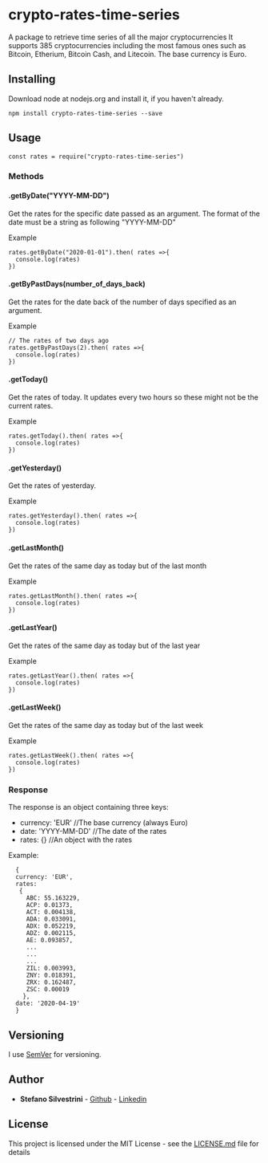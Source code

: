 # crypto-rates-time-series
A package to retrieve time series of all the major cryptocurrencies
It supports 385 cryptocurrencies including the most famous ones such as Bitcoin, Etherium, Bitcoin Cash, and Litecoin.
The base currency is Euro.

## Installing

Download node at nodejs.org and install it, if you haven't already.

```
npm install crypto-rates-time-series --save
```


## Usage

```
const rates = require("crypto-rates-time-series")
``` 

### Methods 

#### .getByDate("YYYY-MM-DD") 
Get the rates for the specific date passed as an argument. The format of the date must be a string as following "YYYY-MM-DD" 

Example
```
rates.getByDate("2020-01-01").then( rates =>{
  console.log(rates)
})

```

#### .getByPastDays(number_of_days_back) 
Get the rates for the date back of the number of days specified as an argument. 

Example
```
// The rates of two days ago
rates.getByPastDays(2).then( rates =>{
  console.log(rates)
})

```

#### .getToday() 
Get the rates of today. It updates every two hours so these might not be the current rates.

Example
```
rates.getToday().then( rates =>{
  console.log(rates)
})

```

#### .getYesterday() 
Get the rates of yesterday.

Example
```
rates.getYesterday().then( rates =>{
  console.log(rates)
})

```

#### .getLastMonth() 
Get the rates of the same day as today but of the last month 

Example
```
rates.getLastMonth().then( rates =>{
  console.log(rates)
})

```

#### .getLastYear() 
Get the rates of the same day as today but of the last year

Example
```
rates.getLastYear().then( rates =>{
  console.log(rates)
})
```

#### .getLastWeek() 
Get the rates of the same day as today but of the last week

Example
```
rates.getLastWeek().then( rates =>{
  console.log(rates)
})
```

### Response 
The response is an object containing three keys:
* currency: 'EUR' //The base currency (always Euro)
* date: 'YYYY-MM-DD' //The date of the rates
* rates: {} //An object with the rates

Example:
```
  { 
  currency: 'EUR',
  rates:
   { 
     ABC: 55.163229,
     ACP: 0.01373,
     ACT: 0.004138,
     ADA: 0.033091,
     ADX: 0.052219,
     ADZ: 0.002115,
     AE: 0.093857,
     ...
     ...
     ...
     ZIL: 0.003993,
     ZNY: 0.018391,
     ZRX: 0.162487,
     ZSC: 0.00019 
    },
  date: '2020-04-19' 
  }
```



## Versioning

I use [SemVer](http://semver.org/) for versioning.

## Author

* **Stefano Silvestrini** - [Github](https://github.com/StefanoSilv) - [Linkedin](https://www.linkedin.com/in/silvestrinistefano/)

## License

This project is licensed under the MIT License - see the [LICENSE.md](LICENSE.md) file for details
